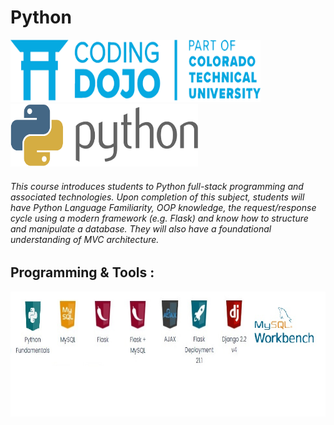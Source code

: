 # Python

<img src="https://github.com/MohamedAmineHammi/Web-Fundamentals-CODING-DOJO/blob/main/Coding%20Dojo%20Logo.png" width="400" height="100">
<img src="https://github.com/MohamedAmineHammi/Python-Stack-CODING-DOJO/blob/main/Symbole%20Python.png" width="300" height="100">

###### This course introduces students to Python full-stack programming and associated technologies. Upon completion of this subject, students will have Python Language Familiarity, OOP knowledge, the request/response cycle using a modern framework (e.g. Flask) and know how to structure and manipulate a database. They will also have a foundational understanding of MVC architecture.

## Programming & Tools :
<img src="https://github.com/MohamedAmineHammi/Python-Stack-CODING-DOJO/blob/main/Python%20Stack.jpg" width="900" height="200">






